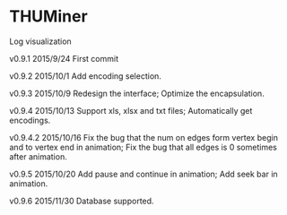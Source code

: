 # THUMiner
Log visualization

v0.9.1 2015/9/24
First commit

v0.9.2 2015/10/1
Add encoding selection.

v0.9.3 2015/10/9
Redesign the interface;
Optimize the encapsulation.

v0.9.4 2015/10/13
Support xls, xlsx and txt files;
Automatically get encodings.

v0.9.4.2 2015/10/16
Fix the bug that the num on edges form vertex begin and to vertex end in animation;
Fix the bug that all edges is 0 sometimes after animation.

v0.9.5 2015/10/20
Add pause and continue in animation;
Add seek bar in animation.

v0.9.6 2015/11/30
Database supported.
